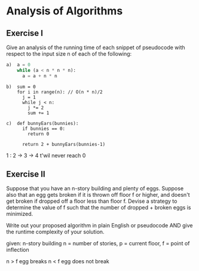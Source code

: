 # Analysis of Algorithms

## Exercise I

Give an analysis of the running time of each snippet of
pseudocode with respect to the input size n of each of the following:

```python
a)  a = 0
    while (a < n * n * n):
      a = a + n * n
```


```
b)  sum = 0
    for i in range(n): // O(n * n)/2
      j = 1
      while j < n:
        j *= 2
        sum += 1
```

```
c)  def bunnyEars(bunnies): 
      if bunnies == 0:
        return 0

      return 2 + bunnyEars(bunnies-1)
```
1 : 2 -> 3 -> 4 t'wil never reach 0
## Exercise II

Suppose that you have an n-story building and plenty of eggs. Suppose also that an egg gets broken if it is thrown off floor f or higher, and doesn't get broken if dropped off a floor less than floor f. Devise a strategy to determine the value of f such that the number of dropped + broken eggs is minimized.

Write out your proposed algorithm in plain English or pseudocode AND give the runtime complexity of your solution.

given:
  n-story building
  n = number of stories, p = current floor, f = point of inflection

  n > f egg breaks
  n < f egg does not break

  
